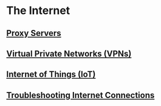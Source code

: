 # The Internet

## [Proxy Servers](CompTIA%20A+%20Core%201%20(220-1101)%20-%20Total%20Seminars/15%20-%20The%20Internet.md#Proxy%20Servers)

## [Virtual Private Networks (VPNs)](CompTIA%20A+%20Core%201%20(220-1101)%20-%20Total%20Seminars/15%20-%20The%20Internet.md#Virtual%20Private%20Networks%20(VPNs))

## [Internet of Things (IoT)](CompTIA%20A+%20Core%201%20(220-1101)%20-%20Total%20Seminars/15%20-%20The%20Internet.md#Internet%20of%20Things%20(IoT))

## [Troubleshooting Internet Connections](CompTIA%20A+%20Core%201%20(220-1101)%20-%20Total%20Seminars/15%20-%20The%20Internet.md#Troubleshooting%20Internet%20Connections,%20Part%201)